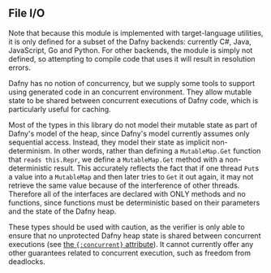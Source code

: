 ## File I/O

Note that because this module is implemented with target-language utilities,
it is only defined for a subset of the Dafny backends:
currently C#, Java, JavaScript, Go and Python.
For other backends, the module is simply not defined,
so attempting to compile code that uses it will result
in resolution errors.

Dafny has no notion of concurrency, but we supply some tools to support using
generated code in an concurrent environment.
They allow mutable state to be shared between concurrent executions of Dafny code,
which is particularly useful for caching.

Most of the types in this library do not model their mutable state as part of
Dafny's model of the heap,
since Dafny's model currently assumes only sequential access.
Instead, they model their state as implicit non-determinism.
In other words, rather than defining a `MutableMap.Get` function that `reads this.Repr`,
we define a `MutableMap.Get` method with a non-deterministic result.
This accurately reflects the fact that if one thread `Put`s a value into a `MutableMap`
and then later tries to `Get` it out again,
it may not retrieve the same value because of the interference of other threads.
Therefore all of the interfaces are declared with ONLY methods and no functions,
since functions must be deterministic based on their parameters and the state of the Dafny heap.

These types should be used with caution,
as the verifier is only able to ensure that no unprotected Dafny heap state
is shared between concurrent executions
(see [the `{:concurrent}` attribute](https://dafny.org/dafny/DafnyRef/DafnyRef#sec-concurrent-attribute)).
It cannot currently offer any other guarantees related to concurrent execution,
such as freedom from deadlocks.